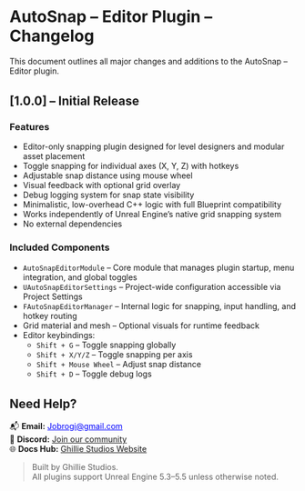 # AutoSnap – Editor Plugin – Changelog

This document outlines all major changes and additions to the AutoSnap – Editor plugin.

<div style="margin-top: 2rem;"></div>

## [1.0.0] – Initial Release

### Features

- Editor-only snapping plugin designed for level designers and modular asset placement
- Toggle snapping for individual axes (X, Y, Z) with hotkeys
- Adjustable snap distance using mouse wheel
- Visual feedback with optional grid overlay
- Debug logging system for snap state visibility
- Minimalistic, low-overhead C++ logic with full Blueprint compatibility
- Works independently of Unreal Engine’s native grid snapping system
- No external dependencies

### Included Components

- `AutoSnapEditorModule` – Core module that manages plugin startup, menu integration, and global toggles
- `UAutoSnapEditorSettings` – Project-wide configuration accessible via Project Settings
- `FAutoSnapEditorManager` – Internal logic for snapping, input handling, and hotkey routing
- Grid material and mesh – Optional visuals for runtime feedback
- Editor keybindings:
  - `Shift + G` – Toggle snapping globally
  - `Shift + X/Y/Z` – Toggle snapping per axis
  - `Shift + Mouse Wheel` – Adjust snap distance
  - `Shift + D` – Toggle debug logs

<div style="margin-top: 2rem;"></div>

<h2>Need Help?</h2>

<ul style="list-style: none; padding-left: 0;">
  <li>
    📬 <strong>Email:</strong>
    <span id="email" style="cursor: pointer; color: #00f; text-decoration: underline;" onclick="copyEmail()">
      Jobrogi@gmail.com
    </span>
    <span id="copiedMsg" style="color: green; margin-left: 10px; display: none;">✔️ Copied!</span>
  </li>
  <li>
    💬 <strong>Discord:</strong>
    <a href="https://discord.gg/AFVyqXBSRW" target="_blank" rel="noopener noreferrer">
      Join our community
    </a>
  </li>
  <li>
    🌐 <strong>Docs Hub:</strong>
    <a href="https://jobrogi.github.io/GhillieStudios" target="_blank" rel="noopener noreferrer">
      Ghillie Studios Website
    </a>
  </li>
</ul>

<blockquote>
  Built by Ghillie Studios.<br>
  All plugins support Unreal Engine 5.3–5.5 unless otherwise noted.
</blockquote>

<script>
  function copyEmail() {
    navigator.clipboard.writeText("Jobrogi@gmail.com").then(() => {
      const msg = document.getElementById("copiedMsg");
      msg.style.display = "inline";
      setTimeout(() => {
        msg.style.display = "none";
      }, 2000);
    });
  }
</script>
